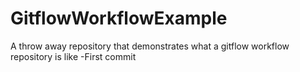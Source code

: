 # GitflowWorkflowExample
A throw away repository that demonstrates what a gitflow workflow repository is like
-First commit
